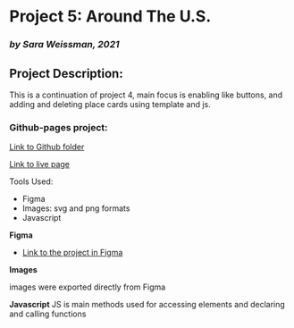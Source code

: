 # Project 5: Around The U.S.
### *by Sara Weissman, 2021*

## Project Description:

This is a continuation of project 4, main focus is enabling like buttons, and adding and deleting place cards using template and js.

### Github-pages project:

[Link to Github folder](https://github.com/SaraW011/Around-the-US---Sprint-5)

[Link to live page](https://saraw011.github.io/Around-the-US---Sprint-5/)

Tools Used:
* Figma
* Images: svg and png formats
* Javascript

**Figma**

* [Link to the project in Figma](https://www.figma.com/file/yuwgMdcFkU9Z78QKjmFmF7/Sprint-5_-Around-The-U.S.-_-desktop-%2B-mobile?node-id=0%3A1)

**Images**

images were exported directly from Figma

**Javascript**
JS is main methods used for accessing elements and declaring and calling functions